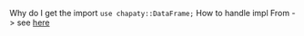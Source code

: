
Why do I get the import `use chapaty::DataFrame;`
How to handle impl From -> see [here](https://www.reddit.com/r/rust/comments/1estnop/question_where_should_impl_froma_for_b_be_defined/)